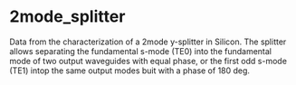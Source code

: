 # 2mode_splitter
Data from the characterization of a 2mode y-splitter in Silicon. The splitter allows separating the fundamental s-mode (TE0) into the fundamental mode of two output waveguides with equal phase, or the first odd s-mode (TE1) intop the same output modes buit with a phase of 180 deg.
